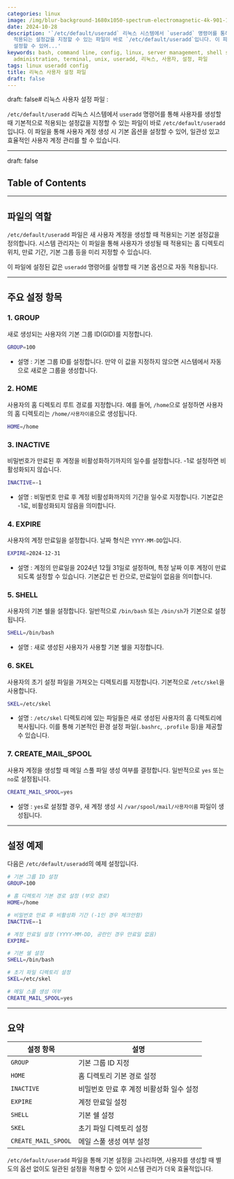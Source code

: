 ```yaml
---
categories: linux
image: /img/blur-background-1680x1050-spectrum-electromagnetic-4k-901-1.jpg
date: 2024-10-28
description: '`/etc/default/useradd` 리눅스 시스템에서 `useradd` 명령어를 통해 사용자를 생성할 때 기본적으로
  적용되는 설정값을 지정할 수 있는 파일이 바로 `/etc/default/useradd`입니다. 이 파일을 통해 사용자 계정 생성 시 기본 옵션을
  설정할 수 있어...'
keywords: bash, command line, config, linux, server management, shell scripting, system
  administration, terminal, unix, useradd, 리눅스, 사용자, 설정, 파일
tags: linux useradd config
title: 리눅스 사용자 설정 파일
draft: false
---
```

draft: false# 리눅스 사용자 설정 파일 :

`/etc/default/useradd`
리눅스 시스템에서 `useradd` 명령어를 통해 사용자를 생성할 때 기본적으로 적용되는 설정값을 지정할 수 있는 파일이 바로 `/etc/default/useradd`입니다. 이 파일을 통해 사용자 계정 생성 시 기본 옵션을 설정할 수 있어, 일관성 있고 효율적인 사용자 계정 관리를 할 수 있습니다.

---
draft: false
## Table of Contents
---

## 파일의 역할

`/etc/default/useradd` 파일은 새 사용자 계정을 생성할 때 적용되는 기본 설정값을 정의합니다. 시스템 관리자는 이 파일을 통해 사용자가 생성될 때 적용되는 홈 디렉토리 위치, 만료 기간, 기본 그룹 등을 미리 지정할 수 있습니다.

이 파일에 설정된 값은 `useradd` 명령어를 실행할 때 기본 옵션으로 자동 적용됩니다.

---

## 주요 설정 항목

### 1. GROUP

새로 생성되는 사용자의 기본 그룹 ID(GID)를 지정합니다.

```bash
GROUP=100
```

* 설명 : 기본 그룹 ID를 설정합니다. 만약 이 값을 지정하지 않으면 시스템에서 자동으로 새로운 그룹을 생성합니다.

### 2. HOME

사용자의 홈 디렉토리 루트 경로를 지정합니다. 예를 들어, `/home`으로 설정하면 사용자의 홈 디렉토리는 `/home/사용자이름`으로 생성됩니다.

```bash
HOME=/home
```

### 3. INACTIVE

비밀번호가 만료된 후 계정을 비활성화하기까지의 일수를 설정합니다. -1로 설정하면 비활성화되지 않습니다.

```bash
INACTIVE=-1
```

* 설명 : 비밀번호 만료 후 계정 비활성화까지의 기간을 일수로 지정합니다. 기본값은 -1로, 비활성화되지 않음을 의미합니다.

### 4. EXPIRE

사용자의 계정 만료일을 설정합니다. 날짜 형식은 `YYYY-MM-DD`입니다.

```bash
EXPIRE=2024-12-31
```

* 설명 : 계정의 만료일을 2024년 12월 31일로 설정하며, 특정 날짜 이후 계정이 만료되도록 설정할 수 있습니다. 기본값은 빈 칸으로, 만료일이 없음을 의미합니다.

### 5. SHELL

사용자의 기본 쉘을 설정합니다. 일반적으로 `/bin/bash` 또는 `/bin/sh`가 기본으로 설정됩니다.

```bash
SHELL=/bin/bash
```

* 설명 : 새로 생성된 사용자가 사용할 기본 쉘을 지정합니다.

### 6. SKEL

사용자의 초기 설정 파일을 가져오는 디렉토리를 지정합니다. 기본적으로 `/etc/skel`을 사용합니다.

```bash
SKEL=/etc/skel
```

* 설명 : `/etc/skel` 디렉토리에 있는 파일들은 새로 생성된 사용자의 홈 디렉토리에 복사됩니다. 이를 통해 기본적인 환경 설정 파일(`.bashrc`, `.profile` 등)을 제공할 수 있습니다.

### 7. CREATE_MAIL_SPOOL

사용자 계정을 생성할 때 메일 스풀 파일 생성 여부를 결정합니다. 일반적으로 `yes` 또는 `no`로 설정됩니다.

```bash
CREATE_MAIL_SPOOL=yes
```

* 설명 : `yes`로 설정할 경우, 새 계정 생성 시 `/var/spool/mail/사용자이름` 파일이 생성됩니다.

---

## 설정 예제

다음은 `/etc/default/useradd`의 예제 설정입니다.

```bash
# 기본 그룹 ID 설정
GROUP=100

# 홈 디렉토리 기본 경로 설정 (부모 경로)
HOME=/home

# 비밀번호 만료 후 비활성화 기간 (-1인 경우 체크안함)
INACTIVE=-1

# 계정 만료일 설정 (YYYY-MM-DD, 공란인 경우 만료일 없음)
EXPIRE=

# 기본 쉘 설정
SHELL=/bin/bash

# 초기 파일 디렉토리 설정
SKEL=/etc/skel

# 메일 스풀 생성 여부
CREATE_MAIL_SPOOL=yes
```

---

## 요약

|설정 항목|설명|
|---|-----|
|`GROUP`|기본 그룹 ID 지정|
|`HOME`|홈 디렉토리 기본 경로 설정|
|`INACTIVE`|비밀번호 만료 후 계정 비활성화 일수 설정|
|`EXPIRE`|계정 만료일 설정|
|`SHELL`|기본 쉘 설정|
|`SKEL`|초기 파일 디렉토리 설정|
|`CREATE_MAIL_SPOOL`|메일 스풀 생성 여부 설정|

`/etc/default/useradd` 파일을 통해 기본 설정을 고나리하면, 사용자를 생성할 때 별도의 옵션 없이도 일관된 설정을 적용할 수 있어 시스템 관리가 더욱 효율적입니다.
